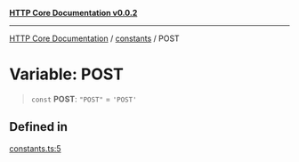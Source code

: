 [**HTTP Core Documentation v0.0.2**](../../README.md)

***

[HTTP Core Documentation](../../modules.md) / [constants](../README.md) / POST

# Variable: POST

> `const` **POST**: `"POST"` = `'POST'`

## Defined in

[constants.ts:5](https://github.com/stonemjs/http-core/blob/ed7c2187bd85b6877da7cd9f8c94448716446e07/src/constants.ts#L5)
